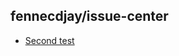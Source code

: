 ## fennecdjay/issue-center

 * [Second test](https://api.github.com/repos/fennecdjay/issue-center/issues/2) 
